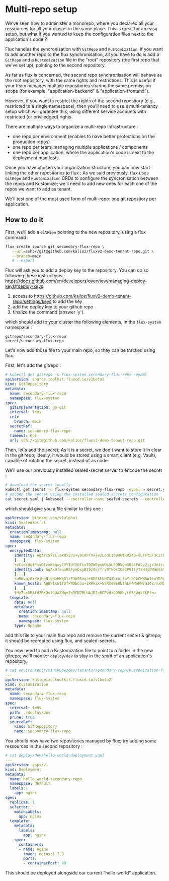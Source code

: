 # Multi-repo setup

We've seen how to administer a monorepo, where you declared all your ressources for all your cluster in the same place.
This is great for an easy setup, but what if you wanted to keep the configuration files next to the application's code ?

Flux handles the syncronisation with `GitRepo` and `Kustomization`; if you want to add another repo to the flux synchronisation, all you have to do is add a `GitRepo` and a `Kustomization` file in the "root" repository (the first repo that we've set up), pointing to the second repository.

As far as flux is concerned, the second repo synchronisation will behave as the root repository, with the same rights and restrictions. This is useful if your team manages multiple repositories sharing the same permission scope (for example, "application-backend" & "application-frontend").

However, if you want to restrict the rights of the second repository (e.g., restricted to a single namespace), then you'll need to use a multi-tenancy setup which will garantee this, using different service accounts with restricted (or priviledged) rights.

There are multiple ways to organize a multi-repo infrastructure :
- one repo per environment (enables to have better protections on the production repos)
- one repo per team, managing multiple applications / components
- one repo per application, where the application's code is next to the deployment manifests.

Once you have chosen your organization structure, you can now start linking the other repositories to flux :
As we said previously, flux uses `GitRepo` and `Kustomization` CRDs to configure the syncronisation between the repos and Kustomize; we'll need to add new ones for each one of the repos we want to add as tenant.


We'll test one of the most used form of multi-repo: one git repository per application.

## How to do it

First, we'll add a `GitRepo` pointing to the new repository, using a flux command :
```bash
flux create source git secondary-flux-repo \
   --url=ssh://git@github.com/kalioz/fluxv2-demo-tenant-repo.git \
   --branch=main
   # --export
```

Flux will ask you to add a deploy key to the repository. You can do so following these instructions : https://docs.github.com/en/developers/overview/managing-deploy-keys#deploy-keys.

1) access to https://github.com/kalioz/fluxv2-demo-tenant-repo/settings/keys to add the key
2) add the deploy key to your github repo
3) finalize the command (answer 'y').

which should add to your cluster the following elements, in the `flux-system` namespace :
```
gitrepo/secondary-flux-repo
secret/secondary-flux-repo
```

Let's now add those file to your main repo, so they can be tracked using flux.

First, let's add the gitrepo :
```yaml
# kubectl get gitrepo -n flux-system secondary-flux-repo -oyaml
apiVersion: source.toolkit.fluxcd.io/v1beta2
kind: GitRepository
metadata:
  name: secondary-flux-repo
  namespace: flux-system
spec:
  gitImplementation: go-git
  interval: 1m0s
  ref:
    branch: main
  secretRef:
    name: secondary-flux-repo
  timeout: 60s
  url: ssh://git@github.com/kalioz/fluxv2-demo-tenant-repo.git
```

Then, let's add the secret;
As it is a secret, we don't want to store it in clear in the git repo; ideally, it would be stored using a smart client (e.g. Vault), capable of rotating the secret, instead of as code.

We'll use our previously installed sealed-secret server to encode the secret :
```bash
# download the secret locally
kubectl get secret -n flux-system secondary-flux-repo -oyaml > secret.yaml
# encode the secret using the installed sealed-secrets configuration
cat secret.yaml | kubeseal --controller-name sealed-secrets --controller-namespace default -oyaml > encode-secret.yaml
```
which should give you a file similar to this one :
```yaml
apiVersion: bitnami.com/v1alpha1
kind: SealedSecret
metadata:
  creationTimestamp: null
  name: secondary-flux-repo
  namespace: flux-system
spec:
  encryptedData:
    identity: AgAYs5kYLlaXWx2Vu+y8CAPTVxjezLodC1oB48tR924Q+sLTFtGF3C2rkCt7xK5qLwEqtdG26UkvXpyu5+YggbU1sYHGWcb52H
    [...]
    +vCidiHdtPmvGIvmKbqwy7VYIUf20ftaT0ZW8pxWOs5LEQ9VQnG064Fd2v2ijr3otrxAYbdMh4+/befneWZObq8/a8C7EFsJveBv7/JQPHXK0+hnB8Va8b/zsIxdXiU=
    identity.pub: AgAkDfeuoH5FymbxyB2bz8e/frv9TkO+XCa3P9ItyTsH4sbWWnSStCgRJUTMns3nWOm+gB8gg482GXQvQwmKjK9edCnEGU/7B/
    [...]
    +uRWvgj0YKnjNaNlgHwHWqDlzF3b9Seqa+DDEkLkHZ43brorfbYrbJbCHWAW1ewYD5qsWIoy1fRwezh0dYnzeLp
    known_hosts: AgBPtxW1fDfFWDECou+iRRkZx+G5KK99E8NfRLF4MnRW7a342/sxMDXqYH99xDSG9cU5HmTtfqD0gf1Ei+rfEhavSxMtAHBs4VFrdtAEA/
    [...]
    IMzTseGDAfd2RKDvl09AZMqmIg3FN7RLNAJR7eBGFvdzQO9Kh/L03SUqkFtPJo=
  template:
    data: null
    metadata:
      creationTimestamp: null
      name: secondary-flux-repo
      namespace: flux-system
    type: Opaque
```

add this file to your main flux repo and remove the current secret & gitrepo; it should be recreated using flux, and sealed-secrets.

You now need to add a Kustomization file to point to a folder in the new gitrepo; we'll monitor `deploy/dev` to stay in the spirit of an application's repository.

```yaml
# cat environments/minikube/dev/tenants/secondary-repo/kustomization-flux.yaml
---
apiVersion: kustomize.toolkit.fluxcd.io/v1beta2
kind: Kustomization
metadata:
  name: secondary-flux-repo
  namespace: flux-system
spec:
  interval: 1m0s
  path: ./deploy/dev
  prune: true
  sourceRef:
    kind: GitRepository
    name: secondary-flux-repo
```


You should now have two repositories managed by flux; try adding some ressources in the second repository :
```yaml
# cat deploy/dev/hello-world-deployment.yaml
---
apiVersion: apps/v1
kind: Deployment
metadata:
  name: hello-world-secondary-repo
  namespace: default
  labels:
    app: nginx
spec:
  replicas: 1
  selector:
    matchLabels:
      app: nginx
  template:
    metadata:
      labels:
        app: nginx
    spec:
      containers:
      - name: nginx
        image: nginx:1.7.9
        ports:
        - containerPort: 80
```

This should be deployed alongside our current "hello-world" application.
